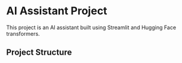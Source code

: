 # AI Assistant Project

This project is an AI assistant built using Streamlit and Hugging Face transformers.

## Project Structure
